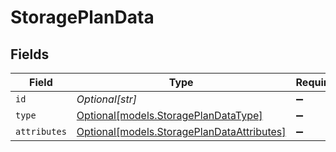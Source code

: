 # StoragePlanData


## Fields

| Field                                                                                | Type                                                                                 | Required                                                                             | Description                                                                          |
| ------------------------------------------------------------------------------------ | ------------------------------------------------------------------------------------ | ------------------------------------------------------------------------------------ | ------------------------------------------------------------------------------------ |
| `id`                                                                                 | *Optional[str]*                                                                      | :heavy_minus_sign:                                                                   | N/A                                                                                  |
| `type`                                                                               | [Optional[models.StoragePlanDataType]](../models/storageplandatatype.md)             | :heavy_minus_sign:                                                                   | N/A                                                                                  |
| `attributes`                                                                         | [Optional[models.StoragePlanDataAttributes]](../models/storageplandataattributes.md) | :heavy_minus_sign:                                                                   | N/A                                                                                  |